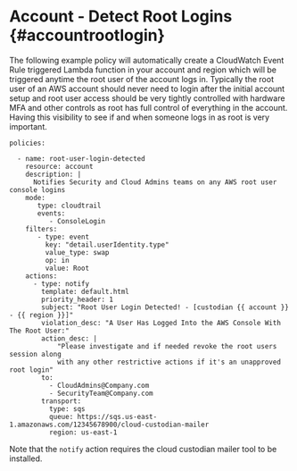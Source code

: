 Account - Detect Root Logins {#accountrootlogin}
============================

The following example policy will automatically create a CloudWatch
Event Rule triggered Lambda function in your account and region which
will be triggered anytime the root user of the account logs in.
Typically the root user of an AWS account should never need to login
after the initial account setup and root user access should be very
tightly controlled with hardware MFA and other controls as root has full
control of everything in the account. Having this visibility to see if
and when someone logs in as root is very important.

``` {.yaml}
policies:

  - name: root-user-login-detected
    resource: account
    description: |
      Notifies Security and Cloud Admins teams on any AWS root user console logins
    mode:
       type: cloudtrail
       events:
          - ConsoleLogin
    filters:
       - type: event
         key: "detail.userIdentity.type"
         value_type: swap
         op: in
         value: Root
    actions:
      - type: notify
        template: default.html
        priority_header: 1
        subject: "Root User Login Detected! - [custodian {{ account }} - {{ region }}]"
        violation_desc: "A User Has Logged Into the AWS Console With The Root User:"
        action_desc: |
            "Please investigate and if needed revoke the root users session along
            with any other restrictive actions if it's an unapproved root login"
        to:
          - CloudAdmins@Company.com
          - SecurityTeam@Company.com
        transport:
          type: sqs
          queue: https://sqs.us-east-1.amazonaws.com/12345678900/cloud-custodian-mailer
          region: us-east-1
```

Note that the `notify` action requires the cloud custodian mailer tool
to be installed.
